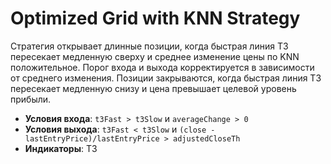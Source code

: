 # Optimized Grid with KNN Strategy

Стратегия открывает длинные позиции, когда быстрая линия T3 пересекает медленную сверху и среднее изменение цены по KNN положительное. Порог входа и выхода корректируется в зависимости от среднего изменения. Позиции закрываются, когда быстрая линия T3 пересекает медленную снизу и цена превышает целевой уровень прибыли.

- **Условия входа**: `t3Fast > t3Slow` и `averageChange > 0`
- **Условия выхода**: `t3Fast < t3Slow` и `(close - lastEntryPrice)/lastEntryPrice > adjustedCloseTh`
- **Индикаторы**: T3
